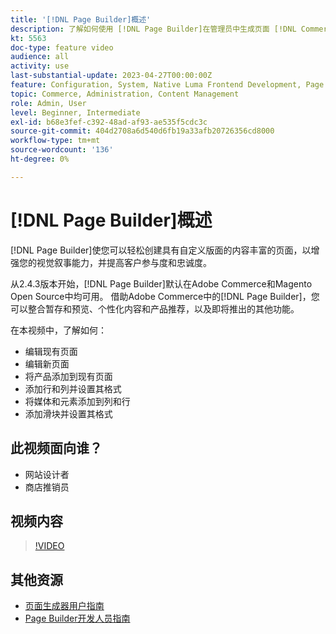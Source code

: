 ```yaml
---
title: '[!DNL Page Builder]概述'
description: 了解如何使用 [!DNL Page Builder]在管理员中生成页面 [!DNL Commerce] 存储页面。
kt: 5563
doc-type: feature video
audience: all
activity: use
last-substantial-update: 2023-04-27T00:00:00Z
feature: Configuration, System, Native Luma Frontend Development, Page Content
topic: Commerce, Administration, Content Management
role: Admin, User
level: Beginner, Intermediate
exl-id: b68e3fef-c392-48ad-af93-ae535f5cdc3c
source-git-commit: 404d2708a6d540d6fb19a33afb20726356cd8000
workflow-type: tm+mt
source-wordcount: '136'
ht-degree: 0%

---
```


# [!DNL Page Builder]概述

[!DNL Page Builder]使您可以轻松创建具有自定义版面的内容丰富的页面，以增强您的视觉叙事能力，并提高客户参与度和忠诚度。

从2.4.3版本开始，[!DNL Page Builder]默认在Adobe Commerce和Magento Open Source中均可用。 借助Adobe Commerce中的[!DNL Page Builder]，您可以整合暂存和预览、个性化内容和产品推荐，以及即将推出的其他功能。

在本视频中，了解如何：

- 编辑现有页面
- 编辑新页面
- 将产品添加到现有页面
- 添加行和列并设置其格式
- 将媒体和元素添加到列和行
- 添加滑块并设置其格式

## 此视频面向谁？

- 网站设计者
- 商店推销员

## 视频内容

>[!VIDEO](https://video.tv.adobe.com/v/343781?quality=12&learn=on)

## 其他资源

- [页面生成器用户指南](https://experienceleague.adobe.com/docs/commerce-admin/page-builder/guide-overview.html?lang=zh-Hans)
- [Page Builder开发人员指南](https://developer.adobe.com/commerce/frontend-core/page-builder/)
